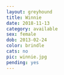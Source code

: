 ```yaml
---
layout: greyhound
title: Winnie
date: 2018-11-13
category: available
sex: female
dob: 2013-02-24
color: brindle
cats: no
pic: winnie.jpg
pending: yes
---
```


